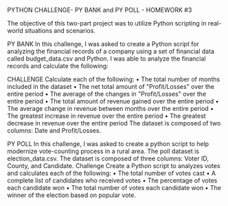 PYTHON CHALLENGE-  PY BANK and PY POLL - HOMEWORK #3

The objective of this two-part project was to utilize Python scripting in real-world situations and scenarios.

PY BANK
In this challenge, I was asked to create a Python script for analyzing the financial records of a company using a set of financial data called budget_data.csv and Python. I was able to analyze the financial records and calculate the following:

CHALLENGE
Calculate each of the following:
•	The total number of months included in the dataset
•	The net total amount of "Profit/Losses" over the entire period
•	The average of the changes in "Profit/Losses" over the entire period
•	The total amount of revenue gained over the entire period
•	The average change in revenue between months over the entire period
•	The greatest increase in revenue over the entire period
•	The greatest decrease in revenue over the entire period The dataset is composed of two columns: Date and Profit/Losses. 

PY POLL
In this challenge, I was asked to create a python script to help modernize vote-counting process in a rural area.
The poll dataset is election_data.csv. The dataset is composed of three columns: Voter ID, County, and Candidate. 
Challenge
Create a Python script to analyzes votes and calculates each of the following:
•	The total number of votes cast
•	A complete list of candidates who received votes
•	The percentage of votes each candidate won
•	The total number of votes each candidate won
•	The winner of the election based on popular vote.



